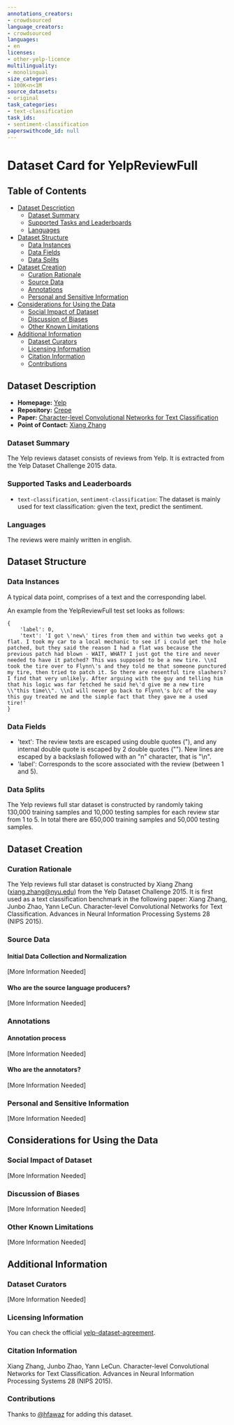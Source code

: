 ```yaml
---
annotations_creators:
- crowdsourced
language_creators:
- crowdsourced
languages:
- en
licenses:
- other-yelp-licence
multilinguality:
- monolingual
size_categories:
- 100K<n<1M
source_datasets:
- original
task_categories:
- text-classification
task_ids:
- sentiment-classification
paperswithcode_id: null
---
```


# Dataset Card for YelpReviewFull

## Table of Contents
- [Dataset Description](#dataset-description)
  - [Dataset Summary](#dataset-summary)
  - [Supported Tasks and Leaderboards](#supported-tasks-and-leaderboards)
  - [Languages](#languages)
- [Dataset Structure](#dataset-structure)
  - [Data Instances](#data-instances)
  - [Data Fields](#data-fields)
  - [Data Splits](#data-splits)
- [Dataset Creation](#dataset-creation)
  - [Curation Rationale](#curation-rationale)
  - [Source Data](#source-data)
  - [Annotations](#annotations)
  - [Personal and Sensitive Information](#personal-and-sensitive-information)
- [Considerations for Using the Data](#considerations-for-using-the-data)
  - [Social Impact of Dataset](#social-impact-of-dataset)
  - [Discussion of Biases](#discussion-of-biases)
  - [Other Known Limitations](#other-known-limitations)
- [Additional Information](#additional-information)
  - [Dataset Curators](#dataset-curators)
  - [Licensing Information](#licensing-information)
  - [Citation Information](#citation-information)
  - [Contributions](#contributions)

## Dataset Description

- **Homepage:** [Yelp](https://www.yelp.com/dataset)
- **Repository:** [Crepe](https://github.com/zhangxiangxiao/Crepe)
- **Paper:** [Character-level Convolutional Networks for Text Classification](https://arxiv.org/abs/1509.01626)
- **Point of Contact:** [Xiang Zhang](mailto:xiang.zhang@nyu.edu)

### Dataset Summary

The Yelp reviews dataset consists of reviews from Yelp.
It is extracted from the Yelp Dataset Challenge 2015 data.

### Supported Tasks and Leaderboards

- `text-classification`, `sentiment-classification`: The dataset is mainly used for text classification: given the text, predict the sentiment. 

### Languages

The reviews were mainly written in english.

## Dataset Structure

### Data Instances

A typical data point, comprises of a text and the corresponding label.

An example from the YelpReviewFull test set looks as follows:
```
{
    'label': 0,
    'text': 'I got \'new\' tires from them and within two weeks got a flat. I took my car to a local mechanic to see if i could get the hole patched, but they said the reason I had a flat was because the previous patch had blown - WAIT, WHAT? I just got the tire and never needed to have it patched? This was supposed to be a new tire. \\nI took the tire over to Flynn\'s and they told me that someone punctured my tire, then tried to patch it. So there are resentful tire slashers? I find that very unlikely. After arguing with the guy and telling him that his logic was far fetched he said he\'d give me a new tire \\"this time\\". \\nI will never go back to Flynn\'s b/c of the way this guy treated me and the simple fact that they gave me a used tire!'
}
```

### Data Fields

- 'text': The review texts are escaped using double quotes ("), and any internal double quote is escaped by 2 double quotes (""). New lines are escaped by a backslash followed with an "n" character, that is "\n".
- 'label': Corresponds to the score associated with the review (between 1 and 5).

### Data Splits

The Yelp reviews full star dataset is constructed by randomly taking 130,000 training samples and 10,000 testing samples for each review star from 1 to 5.
In total there are 650,000 training samples and 50,000 testing samples.

## Dataset Creation

### Curation Rationale

The Yelp reviews full star dataset is constructed by Xiang Zhang (xiang.zhang@nyu.edu) from the Yelp Dataset Challenge 2015. It is first used as a text classification benchmark in the following paper: Xiang Zhang, Junbo Zhao, Yann LeCun. Character-level Convolutional Networks for Text Classification. Advances in Neural Information Processing Systems 28 (NIPS 2015).

### Source Data

#### Initial Data Collection and Normalization

[More Information Needed]

#### Who are the source language producers?

[More Information Needed]

### Annotations

#### Annotation process

[More Information Needed]

#### Who are the annotators?

[More Information Needed]

### Personal and Sensitive Information

[More Information Needed]

## Considerations for Using the Data

### Social Impact of Dataset

[More Information Needed]

### Discussion of Biases

[More Information Needed]

### Other Known Limitations

[More Information Needed]

## Additional Information

### Dataset Curators

[More Information Needed]

### Licensing Information

You can check the official [yelp-dataset-agreement](https://s3-media3.fl.yelpcdn.com/assets/srv0/engineering_pages/bea5c1e92bf3/assets/vendor/yelp-dataset-agreement.pdf).

### Citation Information

Xiang Zhang, Junbo Zhao, Yann LeCun. Character-level Convolutional Networks for Text Classification. Advances in Neural Information Processing Systems 28 (NIPS 2015).

### Contributions

Thanks to [@hfawaz](https://github.com/hfawaz) for adding this dataset.
